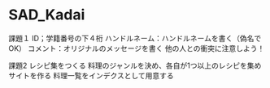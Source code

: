 # SAD_Kadai
課題１
ID；学籍番号の下４桁
ハンドルネーム：ハンドルネームを書く（偽名でOK）
コメント：オリジナルのメッセージを書く
他の人との衝突に注意しよう！

課題2
レシピ集をつくる
料理のジャンルを決め、各自が1つ以上のレシピを集めサイトを作る
料理一覧をインデクスとして用意する
